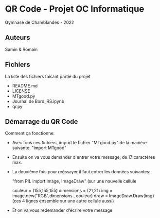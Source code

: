 # QR Code - Projet OC Informatique
Gymnase de Chamblandes - 2022

## Auteurs

Samin & Romain
## Fichiers

La liste des fichiers faisant partie du projet

 * README.md
 * LICENSE
 * MTgood.py
 * Journal de Bord_RS.ipynb
 * qr.py

## Démarrage du QR Code

Comment ça fonctionne:

- Avec tous ces fichiers, import le fichier "MTgood.py" de la manière suivante: "import MTgood"
- Ensuite on va vous demander d'entrer votre message, de 17 caractères max.
- La deuxième fois pour reéssayer il faut entrer les données suivantes:
	
	"from PIL import Image, ImageDraw" (sur une nouvelle cellule
	
	couleur = (155,155,155) 
	dimensions = (21,21)
	img = Image.new("RGB",dimensions , couleur)
	draw = ImageDraw.Draw(img)   (ces 4 lignes ensemble sur une autre cellule aussi)

- Et on va vous redemander d'écrire votre message

